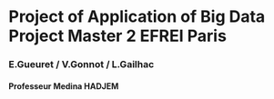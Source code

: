 # Project of Application of Big Data Project Master 2 EFREI Paris
### E.Gueuret / V.Gonnot / L.Gailhac
#### Professeur Medina HADJEM
